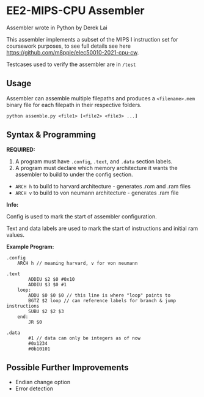 # EE2-MIPS-CPU Assembler

Assembler wrote in Python by Derek Lai

This assembler implements a subset of the MIPS I instruction set for coursework purposes, to see full details see here https://github.com/m8pple/elec50010-2021-cpu-cw.

Testcases used to verify the assembler are in `/test`

## Usage

Assembler can assemble multiple filepaths and produces a `<filename>.mem` binary file for each filepath in their respective folders.

`python assemble.py <file1> [<file2> <file3> ...]`

## Syntax & Programming

**REQUIRED:**
1. A program must have `.config`, `.text`, and `.data` section labels.
2. A program must declare which memory architecture it wants the assembler to build to under the config section.
- `ARCH h` to build to harvard architecture - generates .rom and .ram files
- `ARCH v` to build to von neumann architecture - generates .ram file

**Info:**

Config is used to mark the start of assembler configuration.

Text and data labels are used to mark the start of instructions and initial ram values.

**Example Program:**
```
.config
	ARCH h // meaning harvard, v for von neumann

.text
		ADDIU $2 $0 #0x10
		ADDIU $3 $0 #1
	loop:
		ADDU $0 $0 $0 // this line is where "loop" points to
		BGTZ $2 loop // can reference labels for branch & jump instructions
		SUBU $2 $2 $3
	end:
		JR $0

.data
		#1 // data can only be integers as of now
		#0x1234
		#0b10101
```

## Possible Further Improvements
- Endian change option
- Error detection
